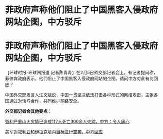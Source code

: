 # 菲政府声称他们阻止了中国黑客入侵政府网站企图，中方驳斥

# 菲政府声称他们阻止了中国黑客入侵政府网站企图，中方驳斥

【环球时报-环球网报道 记者陈青青】在2月5日外交部记者会上，有记者提问称，菲律宾政府表示，他们阻止了中国黑客入侵政府网站的企图。请问中方对此有何回应？

中国外交部发言人汪文斌说，中国一贯坚决依法打击各种形式的网络攻击，主张各国通过对话与合作，共同维护网络安全。

**外交部记者会其他要点：**

[智利严重山火灾情已造成112人死亡300余人失踪，中方：令人痛心
](https://news.qq.com/rain/a/20240205A0534E00)

[美军对叙利亚和伊拉克境内目标进行空袭，中方回应 ](https://news.qq.com/rain/a/20240205A0522U00)

